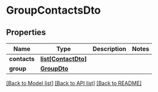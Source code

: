 # GroupContactsDto

## Properties
Name | Type | Description | Notes
------------ | ------------- | ------------- | -------------
**contacts** | [**list[ContactDto]**](ContactDto.md) |  | 
**group** | [**GroupDto**](GroupDto.md) |  | 

[[Back to Model list]](../README.md#documentation-for-models) [[Back to API list]](../README.md#documentation-for-api-endpoints) [[Back to README]](../README.md)


